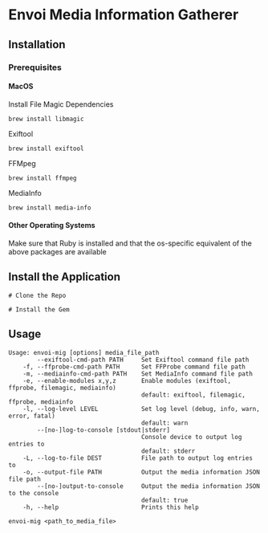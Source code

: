 # Envoi Media Information Gatherer

## Installation

### Prerequisites

#### MacOS

Install File Magic Dependencies 
```
brew install libmagic
```

Exiftool
```
brew install exiftool
```

FFMpeg
```
brew install ffmpeg
```

MediaInfo
```
brew install media-info
```

#### Other Operating Systems

Make sure that Ruby is installed and that the os-specific equivalent of the above packages are available 

## Install the Application

```
# Clone the Repo

# Install the Gem
```


## Usage

```shell
Usage: envoi-mig [options] media_file_path
        --exiftool-cmd-path PATH     Set Exiftool command file path
    -f, --ffprobe-cmd-path PATH      Set FFProbe command file path
    -m, --mediainfo-cmd-path PATH    Set MediaInfo command file path
    -e, --enable-modules x,y,z       Enable modules (exiftool, ffprobe, filemagic, mediainfo)
                                     default: exiftool, filemagic, ffprobe, mediainfo
    -l, --log-level LEVEL            Set log level (debug, info, warn, error, fatal)
                                     default: warn
        --[no-]log-to-console [stdout|stderr]
                                     Console device to output log entries to
                                     default: stderr
    -L, --log-to-file DEST           File path to output log entries to
    -o, --output-file PATH           Output the media information JSON file path
        --[no-]output-to-console     Output the media information JSON to the console
                                     default: true
    -h, --help                       Prints this help

```

```shell
envoi-mig <path_to_media_file>
```



